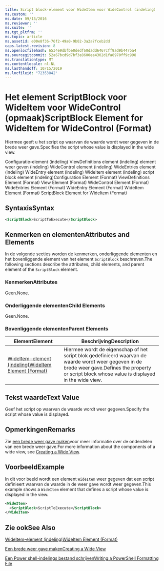 ```yaml
---
title: Script block-element voor WideItem voor WideControl (indeling) | Microsoft Docs
ms.custom: ''
ms.date: 09/13/2016
ms.reviewer: ''
ms.suite: ''
ms.tgt_pltfrm: ''
ms.topic: article
ms.assetid: e00e8f36-76f2-49a0-9b02-3a2a7fceb2dd
caps.latest.revision: 8
ms.openlocfilehash: 6534e9dbfbe0dedf60dadd6467cff9ad9b447ba4
ms.sourcegitcommit: 52a67bcd9d7bf3e8600ea4302d1fa8970ff9c998
ms.translationtype: MT
ms.contentlocale: nl-NL
ms.lasthandoff: 10/15/2019
ms.locfileid: "72353842"
---
```

# <a name="scriptblock-element-for-wideitem-for-widecontrol-format"></a><span data-ttu-id="80080-102">Het element ScriptBlock voor WideItem voor WideControl (opmaak)</span><span class="sxs-lookup"><span data-stu-id="80080-102">ScriptBlock Element for WideItem for WideControl (Format)</span></span>

<span data-ttu-id="80080-103">Hiermee geeft u het script op waarvan de waarde wordt weer gegeven in de brede weer gave.</span><span class="sxs-lookup"><span data-stu-id="80080-103">Specifies the script whose value is displayed in the wide view.</span></span>

<span data-ttu-id="80080-104">Configuratie-element (indeling) ViewDefinitions element (indeling) element weer geven (indeling) WideControl element (indeling) WideEntries element (indeling) WideEntry element (indeling) WideItem element (indeling) script block element (indeling)</span><span class="sxs-lookup"><span data-stu-id="80080-104">Configuration Element (Format) ViewDefinitions Element (Format) View Element (Format) WideControl Element (Format) WideEntries Element (Format) WideEntry Element (Format) WideItem Element (Format) ScriptBlock Element for WideItem (Format)</span></span>

## <a name="syntax"></a><span data-ttu-id="80080-105">Syntaxis</span><span class="sxs-lookup"><span data-stu-id="80080-105">Syntax</span></span>

```xml
<ScriptBlock>ScriptToExecute</ScriptBlock>
```

## <a name="attributes-and-elements"></a><span data-ttu-id="80080-106">Kenmerken en elementen</span><span class="sxs-lookup"><span data-stu-id="80080-106">Attributes and Elements</span></span>

<span data-ttu-id="80080-107">In de volgende secties worden de kenmerken, onderliggende elementen en het bovenliggende element van het element `ScriptBlock` beschreven.</span><span class="sxs-lookup"><span data-stu-id="80080-107">The following sections describe the attributes, child elements, and parent element of the `ScriptBlock` element.</span></span>

### <a name="attributes"></a><span data-ttu-id="80080-108">Kenmerken</span><span class="sxs-lookup"><span data-stu-id="80080-108">Attributes</span></span>

<span data-ttu-id="80080-109">Geen.</span><span class="sxs-lookup"><span data-stu-id="80080-109">None.</span></span>

### <a name="child-elements"></a><span data-ttu-id="80080-110">Onderliggende elementen</span><span class="sxs-lookup"><span data-stu-id="80080-110">Child Elements</span></span>

<span data-ttu-id="80080-111">Geen.</span><span class="sxs-lookup"><span data-stu-id="80080-111">None.</span></span>

### <a name="parent-elements"></a><span data-ttu-id="80080-112">Bovenliggende elementen</span><span class="sxs-lookup"><span data-stu-id="80080-112">Parent Elements</span></span>

|<span data-ttu-id="80080-113">Element</span><span class="sxs-lookup"><span data-stu-id="80080-113">Element</span></span>|<span data-ttu-id="80080-114">Beschrijving</span><span class="sxs-lookup"><span data-stu-id="80080-114">Description</span></span>|
|-------------|-----------------|
|[<span data-ttu-id="80080-115">WideItem-element (indeling)</span><span class="sxs-lookup"><span data-stu-id="80080-115">WideItem Element (Format)</span></span>](./wideitem-element-for-widecontrol-format.md)|<span data-ttu-id="80080-116">Hiermee wordt de eigenschap of het script blok gedefinieerd waarvan de waarde wordt weer gegeven in de brede weer gave.</span><span class="sxs-lookup"><span data-stu-id="80080-116">Defines the property or script block whose value is displayed in the wide view.</span></span>|

## <a name="text-value"></a><span data-ttu-id="80080-117">Tekst waarde</span><span class="sxs-lookup"><span data-stu-id="80080-117">Text Value</span></span>

<span data-ttu-id="80080-118">Geef het script op waarvan de waarde wordt weer gegeven.</span><span class="sxs-lookup"><span data-stu-id="80080-118">Specify the script whose value is displayed.</span></span>

## <a name="remarks"></a><span data-ttu-id="80080-119">Opmerkingen</span><span class="sxs-lookup"><span data-stu-id="80080-119">Remarks</span></span>

<span data-ttu-id="80080-120">Zie [een brede weer gave maken](./creating-a-wide-view.md)voor meer informatie over de onderdelen van een brede weer gave.</span><span class="sxs-lookup"><span data-stu-id="80080-120">For more information about the components of a wide view, see [Creating a Wide View](./creating-a-wide-view.md).</span></span>

## <a name="example"></a><span data-ttu-id="80080-121">Voorbeeld</span><span class="sxs-lookup"><span data-stu-id="80080-121">Example</span></span>

<span data-ttu-id="80080-122">In dit voor beeld wordt een element `WideItem` weer gegeven dat een script definieert waarvan de waarde in de weer gave wordt weer gegeven.</span><span class="sxs-lookup"><span data-stu-id="80080-122">This example shows a `WideItem` element that defines a script whose value is displayed in the view.</span></span>

```xml
<WideItem>
  <ScriptBlock>ScriptToExecute</ScriptBlock>
</WideItem>
```

## <a name="see-also"></a><span data-ttu-id="80080-123">Zie ook</span><span class="sxs-lookup"><span data-stu-id="80080-123">See Also</span></span>

[<span data-ttu-id="80080-124">WideItem-element (indeling)</span><span class="sxs-lookup"><span data-stu-id="80080-124">WideItem Element (Format)</span></span>](./wideitem-element-for-widecontrol-format.md)

[<span data-ttu-id="80080-125">Een brede weer gave maken</span><span class="sxs-lookup"><span data-stu-id="80080-125">Creating a Wide View</span></span>](./creating-a-wide-view.md)

[<span data-ttu-id="80080-126">Een Power shell-indelings bestand schrijven</span><span class="sxs-lookup"><span data-stu-id="80080-126">Writing a PowerShell Formatting File</span></span>](./writing-a-powershell-formatting-file.md)
